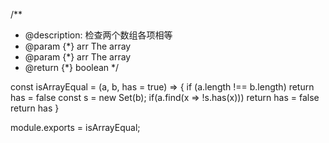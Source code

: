 /**
 * @description: 检查两个数组各项相等
 * @param {*} arr The array
 * @param {*} arr The array
 * @return {*} boolean
 */

 const isArrayEqual = (a, b, has = true) => {
  if (a.length !== b.length) return has = false
  const s = new Set(b);
  if(a.find(x => !s.has(x))) return has = false
  return has
}

module.exports = isArrayEqual;
